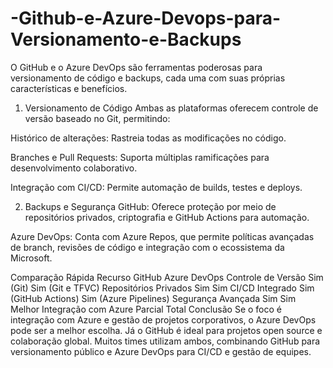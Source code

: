 # -Github-e-Azure-Devops-para-Versionamento-e-Backups
O GitHub e o Azure DevOps são ferramentas poderosas para versionamento de código e backups, cada uma com suas próprias características e benefícios.

1. Versionamento de Código
Ambas as plataformas oferecem controle de versão baseado no Git, permitindo:

Histórico de alterações: Rastreia todas as modificações no código.

Branches e Pull Requests: Suporta múltiplas ramificações para desenvolvimento colaborativo.

Integração com CI/CD: Permite automação de builds, testes e deploys.

2. Backups e Segurança
GitHub: Oferece proteção por meio de repositórios privados, criptografia e GitHub Actions para automação.

Azure DevOps: Conta com Azure Repos, que permite políticas avançadas de branch, revisões de código e integração com o ecossistema da Microsoft.

Comparação Rápida
Recurso	GitHub	Azure DevOps
Controle de Versão	Sim (Git)	Sim (Git e TFVC)
Repositórios Privados	Sim	Sim
CI/CD Integrado	Sim (GitHub Actions)	Sim (Azure Pipelines)
Segurança Avançada	Sim	Sim
Melhor Integração com Azure	Parcial	Total
Conclusão
Se o foco é integração com Azure e gestão de projetos corporativos, o Azure DevOps pode ser a melhor escolha. Já o GitHub é ideal para projetos open source e colaboração global. Muitos times utilizam ambos, combinando GitHub para versionamento público e Azure DevOps para CI/CD e gestão de equipes. 

